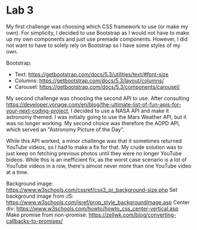 # Lab 3

My first challenge was choosing which CSS framework to use (or make my own). For simplicity, I decided to use Bootstrap as I would not have to make up my own components and just use premade components. However, I did not want to have to solely rely on Bootstrap so I have some styles of my own.

Bootstrap: 

* Text: https://getbootstrap.com/docs/5.3/utilities/text/#font-size
* Columns: https://getbootstrap.com/docs/5.3/layout/columns/
* Carousel: https://getbootstrap.com/docs/5.3/components/carousel/

My second challenge was choosing the second API to use. After consulting https://developer.vonage.com/en/blog/the-ultimate-list-of-fun-apis-for-your-next-coding-project, I decided to use a NASA API and make it astronomy themed. I was initially going to use the Mars Weather API, but it was no longer working. My second choice was therefore the AOPD API, which served an "Astronomy Picture of the Day". 

While this API worked, a minor challenge was that it sometimes returned YouTube videos, so I had to make a fix for that. My crude solution was to just keep on fetching previous photos until they were no longer YouTube bideos. While this is an inefficient fix, as the worst case scenario is a lot of YouTube videos in a row, there's almost never more than one YouTube video at a time.

Background image: https://www.w3schools.com/cssref/css3_pr_background-size.php
Set background image from JS: https://www.w3schools.com/jsref/prop_style_backgroundimage.asp
Center div: https://www.w3schools.com/howto/howto_css_center-vertical.asp
Make promise from non-promise: https://zellwk.com/blog/converting-callbacks-to-promises/